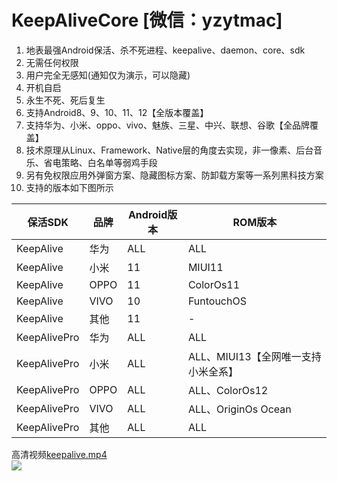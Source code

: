 # KeepAliveCore [微信：yzytmac]
1. 地表最强Android保活、杀不死进程、keepalive、daemon、core、sdk  
2. 无需任何权限  
3. 用户完全无感知(通知仅为演示，可以隐藏)  
4. 开机自启  
5. 永生不死、死后复生  
6. 支持Android8、9、10、11、12【全版本覆盖】  
7. 支持华为、小米、oppo、vivo、魅族、三星、中兴、联想、谷歌【全品牌覆盖】
8. 技术原理从Linux、Framework、Native层的角度去实现，非一像素、后台音乐、省电策略、白名单等弱鸡手段  
9. 另有免权限应用外弹窗方案、隐藏图标方案、防卸载方案等一系列黑科技方案
10. 支持的版本如下图所示

保活SDK|品牌|Android版本|ROM版本
---|---|---|---
KeepAlive|华为|ALL|ALL
KeepAlive|小米|11|MIUI11
KeepAlive|OPPO|11|ColorOs11
KeepAlive|VIVO|10|FuntouchOS
KeepAlive|其他|11|-
KeepAlivePro|华为|ALL|ALL
KeepAlivePro|小米|ALL|ALL、MIUI13【全网唯一支持小米全系】
KeepAlivePro|OPPO|ALL|ALL、ColorOs12
KeepAlivePro|VIVO|ALL|ALL、OriginOs Ocean
KeepAlivePro|其他|ALL|ALL

高清视频[keepalive.mp4](keepalive.mp4)  
![](keepalive.gif)
